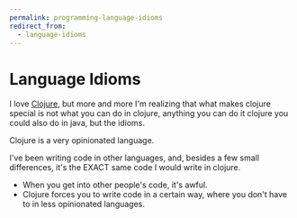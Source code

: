 ```yaml
---
permalink: programming-language-idioms
redirect_from:
  - language-idioms
---
```

# Language Idioms

I love [Clojure](Clojure.md), but more and more I'm realizing that what makes clojure special is not what you can do in clojure, anything you can do it clojure you could also do in java, but the idioms.

Clojure is a very opinionated language.

I've been writing code in other languages, and, besides a few small differences, it's the EXACT same code I would write in clojure.

- When you get into other people's code, it's awful.
- Clojure forces you to write code in a certain way, where you don't have to in less opinionated languages.
